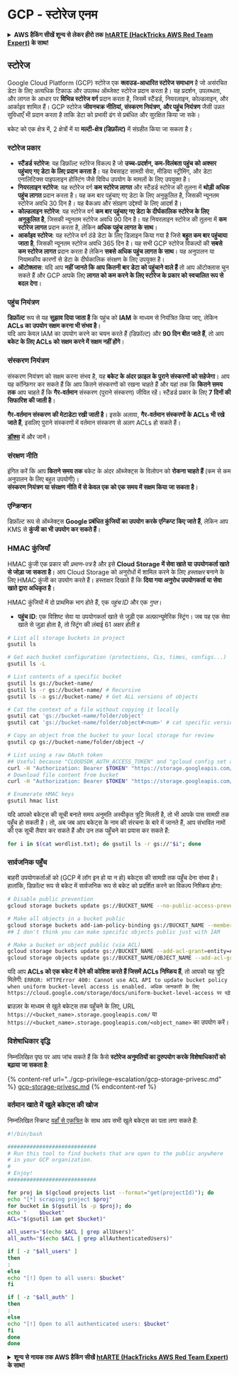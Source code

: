 # GCP - स्टोरेज एनम

<details>

<summary><strong>AWS हैकिंग सीखें शून्य से लेकर हीरो तक</strong> <a href="https://training.hacktricks.xyz/courses/arte"><strong>htARTE (HackTricks AWS Red Team Expert)</strong></a><strong> के साथ!</strong></summary>

HackTricks का समर्थन करने के अन्य तरीके:

* यदि आप चाहते हैं कि आपकी **कंपनी का विज्ञापन HackTricks में दिखाई दे** या **HackTricks को PDF में डाउनलोड करें** तो [**सब्सक्रिप्शन प्लान्स**](https://github.com/sponsors/carlospolop) देखें!
* [**आधिकारिक PEASS & HackTricks स्वैग**](https://peass.creator-spring.com) प्राप्त करें
* [**The PEASS Family**](https://opensea.io/collection/the-peass-family) की खोज करें, हमारा एक्सक्लूसिव [**NFTs**](https://opensea.io/collection/the-peass-family) संग्रह
* 💬 [**Discord group**](https://discord.gg/hRep4RUj7f) में **शामिल हों** या [**telegram group**](https://t.me/peass) या **Twitter** पर 🐦 [**@carlospolopm**](https://twitter.com/carlospolopm) को **फॉलो करें**.
* **HackTricks** के [**github repos**](https://github.com/carlospolop/hacktricks) और [**HackTricks Cloud**](https://github.com/carlospolop/hacktricks-cloud) में PRs सबमिट करके अपनी हैकिंग ट्रिक्स साझा करें.

</details>

## स्टोरेज

Google Cloud Platform (GCP) स्टोरेज एक **क्लाउड-आधारित स्टोरेज समाधान** है जो असंरचित डेटा के लिए अत्यधिक टिकाऊ और उपलब्ध ऑब्जेक्ट स्टोरेज प्रदान करता है। यह प्रदर्शन, उपलब्धता, और लागत के आधार पर **विभिन्न स्टोरेज वर्ग** प्रदान करता है, जिसमें स्टैंडर्ड, नियरलाइन, कोल्डलाइन, और आर्काइव शामिल हैं। GCP स्टोरेज **जीवनचक्र नीतियां, संस्करण नियंत्रण, और पहुंच नियंत्रण** जैसी उन्नत सुविधाएँ भी प्रदान करता है ताकि डेटा को प्रभावी ढंग से प्रबंधित और सुरक्षित किया जा सके।

बकेट को एक क्षेत्र में, 2 क्षेत्रों में या **मल्टी-क्षेत्र (डिफ़ॉल्ट)** में संग्रहीत किया जा सकता है।

### स्टोरेज प्रकार

* **स्टैंडर्ड स्टोरेज**: यह डिफ़ॉल्ट स्टोरेज विकल्प है जो **उच्च-प्रदर्शन, कम-विलंबता पहुंच को अक्सर पहुंचाए गए डेटा के लिए प्रदान करता है**। यह वेबसाइट सामग्री सेवा, मीडिया स्ट्रीमिंग, और डेटा एनालिटिक्स पाइपलाइन होस्टिंग जैसे विविध उपयोग के मामलों के लिए उपयुक्त है।
* **नियरलाइन स्टोरेज**: यह स्टोरेज वर्ग **कम स्टोरेज लागत** और स्टैंडर्ड स्टोरेज की तुलना में **थोड़ी अधिक पहुंच लागत** प्रदान करता है। यह कम बार पहुंचाए गए डेटा के लिए अनुकूलित है, जिसकी न्यूनतम स्टोरेज अवधि 30 दिन है। यह बैकअप और संग्रहण उद्देश्यों के लिए आदर्श है।
* **कोल्डलाइन स्टोरेज**: यह स्टोरेज वर्ग **कम बार पहुंचाए गए डेटा के दीर्घकालिक स्टोरेज के लिए अनुकूलित है**, जिसकी न्यूनतम स्टोरेज अवधि 90 दिन है। यह नियरलाइन स्टोरेज की तुलना में **कम स्टोरेज लागत** प्रदान करता है, लेकिन **अधिक पहुंच लागत के साथ**।
* **आर्काइव स्टोरेज**: यह स्टोरेज वर्ग ठंडे डेटा के लिए डिज़ाइन किया गया है जिसे **बहुत कम बार पहुंचाया जाता है**, जिसकी न्यूनतम स्टोरेज अवधि 365 दिन है। यह सभी GCP स्टोरेज विकल्पों की **सबसे कम स्टोरेज लागत** प्रदान करता है लेकिन **सबसे अधिक पहुंच लागत के साथ**। यह अनुपालन या नियामकीय कारणों से डेटा के दीर्घकालिक संरक्षण के लिए उपयुक्त है।
* **ऑटोक्लास**: यदि आप **नहीं जानते कि आप कितनी बार डेटा को पहुंचाने वाले हैं** तो आप ऑटोक्लास चुन सकते हैं और GCP आपके लिए **लागत को कम करने के लिए स्टोरेज के प्रकार को स्वचालित रूप से बदल देगा**।

### पहुंच नियंत्रण

**डिफ़ॉल्ट** रूप से यह **सुझाव दिया जाता है** कि पहुंच को **IAM** के माध्यम से नियंत्रित किया जाए, लेकिन **ACLs का उपयोग सक्षम करना भी संभव है**।\
यदि आप केवल IAM का उपयोग करने का चयन करते हैं (डिफ़ॉल्ट) और **90 दिन बीत जाते हैं**, तो आप **बकेट के लिए ACLs को सक्षम करने में सक्षम नहीं होंगे**।

### संस्करण नियंत्रण

संस्करण नियंत्रण को सक्षम करना संभव है, यह **बकेट के अंदर फ़ाइल के पुराने संस्करणों को सहेजेगा**। आप यह कॉन्फ़िगर कर सकते हैं कि आप कितने संस्करणों को रखना चाहते हैं और यहां तक कि **कितने समय तक** आप चाहते हैं कि **गैर-वर्तमान** संस्करण (पुराने संस्करण) जीवित रहें। स्टैंडर्ड प्रकार के लिए **7 दिनों की सिफारिश की जाती है**।

**गैर-वर्तमान संस्करण की मेटाडेटा रखी जाती है**। इसके अलावा, **गैर-वर्तमान संस्करणों के ACLs भी रखे जाते हैं**, इसलिए पुराने संस्करणों में वर्तमान संस्करण से अलग ACLs हो सकते हैं।

[**डॉक्स**](https://cloud.google.com/storage/docs/object-versioning) में और जानें।

### संरक्षण नीति

इंगित करें कि आप **कितने समय तक** बकेट के अंदर ऑब्जेक्ट्स के विलोपन को **रोकना चाहते हैं** (कम से कम अनुपालन के लिए बहुत उपयोगी)।\
**संस्करण नियंत्रण या संरक्षण नीति में से केवल एक को एक समय में सक्षम किया जा सकता है**।

### एन्क्रिप्शन

डिफ़ॉल्ट रूप से ऑब्जेक्ट्स **Google प्रबंधित कुंजियों का उपयोग करके एन्क्रिप्ट किए जाते हैं**, लेकिन आप KMS से **कुंजी का भी उपयोग कर सकते हैं**।

### HMAC कुंजियाँ

HMAC कुंजी एक प्रकार की _प्रमाण-पत्र_ है और इसे **Cloud Storage में सेवा खाते या उपयोगकर्ता खाते से जोड़ा जा सकता है**। आप Cloud Storage को अनुरोधों में शामिल करने के लिए _हस्ताक्षर_ बनाने के लिए HMAC कुंजी का उपयोग करते हैं। हस्ताक्षर दिखाते हैं कि **दिया गया अनुरोध उपयोगकर्ता या सेवा खाते द्वारा अधिकृत है**।

HMAC कुंजियों में दो प्राथमिक भाग होते हैं, एक _पहुंच ID_ और एक _गुप्त_।

*   **पहुंच ID**: एक विशिष्ट सेवा या उपयोगकर्ता खाते से जुड़ी एक अल्फ़ान्यूमेरिक स्ट्रिंग। जब यह एक सेवा खाते से जुड़ा होता है, तो स्ट्रिंग की लंबाई 61 अक्षर होती ह
```bash
# List all storage buckets in project
gsutil ls

# Get each bucket configuration (protections, CLs, times, configs...)
gsutil ls -L

# List contents of a specific bucket
gsutil ls gs://bucket-name/
gsutil ls -r gs://bucket-name/ # Recursive
gsutil ls -a gs://bucket-name/ # Get ALL versions of objects

# Cat the context of a file without copying it locally
gsutil cat 'gs://bucket-name/folder/object'
gsutil cat 'gs://bucket-name/folder/object#<num>' # cat specific version

# Copy an object from the bucket to your local storage for review
gsutil cp gs://bucket-name/folder/object ~/

# List using a raw OAuth token
## Useful because "CLOUDSDK_AUTH_ACCESS_TOKEN" and "gcloud config set auth/access_token_file" doesn't work with gsutil
curl -H "Authorization: Bearer $TOKEN" "https://storage.googleapis.com/storage/v1/b/<storage-name>/o"
# Download file content from bucket
curl -H "Authorization: Bearer $TOKEN" "https://storage.googleapis.com/storage/v1/b/supportstorage-58249/o/flag.txt?alt=media" --output -

# Enumerate HMAC keys
gsutil hmac list
```
यदि आपको बकेट्स की सूची बनाते समय अनुमति अस्वीकृत त्रुटि मिलती है, तो भी आपके पास सामग्री तक पहुँच हो सकती है। तो, अब जब आप बकेट्स के नाम की संरचना के बारे में जानते हैं, आप संभावित नामों की एक सूची तैयार कर सकते हैं और उन तक पहुँचने का प्रयास कर सकते हैं:
```bash
for i in $(cat wordlist.txt); do gsutil ls -r gs://"$i"; done
```
### सार्वजनिक पहुँच

बाहरी उपयोगकर्ताओं को (GCP में लॉग इन हो या न हो) बकेट्स की सामग्री तक पहुँच देना संभव है। हालांकि, डिफ़ॉल्ट रूप से बकेट में सार्वजनिक रूप से बकेट को प्रदर्शित करने का विकल्प निष्क्रिय होगा:
```bash
# Disable public prevention
gcloud storage buckets update gs://BUCKET_NAME --no-public-access-prevention

# Make all objects in a bucket public
gcloud storage buckets add-iam-policy-binding gs://BUCKET_NAME --member=allUsers --role=roles/storage.objectViewer
## I don't think you can make specific objects public just with IAM

# Make a bucket or object public (via ACL)
gcloud storage buckets update gs://BUCKET_NAME --add-acl-grant=entity=AllUsers,role=READER
gcloud storage objects update gs://BUCKET_NAME/OBJECT_NAME --add-acl-grant=entity=AllUsers,role=READER
```
यदि आप **ACLs को एक बकेट में देने की कोशिश करते हैं जिसमें ACLs निष्क्रिय हैं**, तो आपको यह त्रुटि मिलेगी: `ERROR: HTTPError 400: Cannot use ACL API to update bucket policy when uniform bucket-level access is enabled. अधिक जानकारी के लिए https://cloud.google.com/storage/docs/uniform-bucket-level-access पर पढ़ें`

ब्राउज़र के माध्यम से खुले बकेट्स तक पहुँचने के लिए, URL `https://<bucket_name>.storage.googleapis.com/` या `https://<bucket_name>.storage.googleapis.com/<object_name>` का उपयोग करें।

### विशेषाधिकार वृद्धि

निम्नलिखित पृष्ठ पर आप जांच सकते हैं कि कैसे **स्टोरेज अनुमतियों का दुरुपयोग करके विशेषाधिकारों को बढ़ाया जा सकता है**:

{% content-ref url="../gcp-privilege-escalation/gcp-storage-privesc.md" %}
[gcp-storage-privesc.md](../gcp-privilege-escalation/gcp-storage-privesc.md)
{% endcontent-ref %}

### वर्तमान खाते में खुले बकेट्स की खोज

निम्नलिखित स्क्रिप्ट [यहाँ से एकत्रित](https://gitlab.com/gitlab-com/gl-security/security-operations/gl-redteam/gcp\_misc/-/blob/master/find\_open\_buckets.sh) के साथ आप सभी खुले बकेट्स का पता लगा सकते हैं:
```bash
#!/bin/bash

############################
# Run this tool to find buckets that are open to the public anywhere
# in your GCP organization.
#
# Enjoy!
############################

for proj in $(gcloud projects list --format="get(projectId)"); do
echo "[*] scraping project $proj"
for bucket in $(gsutil ls -p $proj); do
echo "    $bucket"
ACL="$(gsutil iam get $bucket)"

all_users="$(echo $ACL | grep allUsers)"
all_auth="$(echo $ACL | grep allAuthenticatedUsers)"

if [ -z "$all_users" ]
then
:
else
echo "[!] Open to all users: $bucket"
fi

if [ -z "$all_auth" ]
then
:
else
echo "[!] Open to all authenticated users: $bucket"
fi
done
done
```
<details>

<summary><strong>शून्य से नायक तक AWS हैकिंग सीखें</strong> <a href="https://training.hacktricks.xyz/courses/arte"><strong>htARTE (HackTricks AWS Red Team Expert)</strong></a><strong> के साथ!</strong></summary>

HackTricks का समर्थन करने के अन्य तरीके:

* यदि आप चाहते हैं कि आपकी **कंपनी का विज्ञापन HackTricks में दिखाई दे** या **HackTricks को PDF में डाउनलोड करें** तो [**सब्सक्रिप्शन प्लान्स**](https://github.com/sponsors/carlospolop) देखें!
* [**आधिकारिक PEASS & HackTricks स्वैग**](https://peass.creator-spring.com) प्राप्त करें
* [**The PEASS Family**](https://opensea.io/collection/the-peass-family) की खोज करें, हमारा विशेष [**NFTs**](https://opensea.io/collection/the-peass-family) संग्रह
* 💬 [**Discord group**](https://discord.gg/hRep4RUj7f) में **शामिल हों** या [**telegram group**](https://t.me/peass) में या **Twitter** 🐦 पर मुझे **फॉलो** करें [**@carlospolopm**](https://twitter.com/carlospolopm)**.**
* [**HackTricks**](https://github.com/carlospolop/hacktricks) और [**HackTricks Cloud**](https://github.com/carlospolop/hacktricks-cloud) github repos में PRs सबमिट करके अपनी हैकिंग ट्रिक्स साझा करें।

</details>

